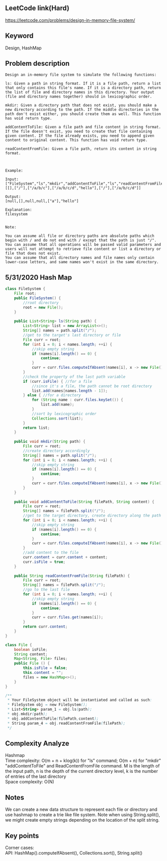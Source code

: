 ## LeetCode link(Hard)
https://leetcode.com/problems/design-in-memory-file-system/

## Keyword
Design, HashMap

## Problem description
```
Design an in-memory file system to simulate the following functions:

ls: Given a path in string format. If it is a file path, return a list that only contains this file's name. If it is a directory path, return the list of file and directory names in this directory. Your output (file and directory names together) should in lexicographic order.

mkdir: Given a directory path that does not exist, you should make a new directory according to the path. If the middle directories in the path don't exist either, you should create them as well. This function has void return type.

addContentToFile: Given a file path and file content in string format. If the file doesn't exist, you need to create that file containing given content. If the file already exists, you need to append given content to original content. This function has void return type.

readContentFromFile: Given a file path, return its content in string format.

 

Example:

Input: 
["FileSystem","ls","mkdir","addContentToFile","ls","readContentFromFile"]
[[],["/"],["/a/b/c"],["/a/b/c/d","hello"],["/"],["/a/b/c/d"]]

Output:
[null,[],null,null,["a"],"hello"]

Explanation:
filesystem
 

Note:

You can assume all file or directory paths are absolute paths which begin with / and do not end with / except that the path is just "/".
You can assume that all operations will be passed valid parameters and users will not attempt to retrieve file content or list a directory or file that does not exist.
You can assume that all directory names and file names only contain lower-case letters, and same names won't exist in the same directory.
```

## 5/31/2020 Hash Map
```java
class FileSystem {
    File root;
    public FileSystem() {
        //root directory
        root = new File();
    }
    
    public List<String> ls(String path) {
        List<String> list = new ArrayList<>();
        String[] names = path.split("/");
        //get to the target's last directory or file
        File curr = root;
        for (int i = 0; i < names.length; ++i) {
            //skip empty string
            if (names[i].length() == 0) {
                continue;
            }
            curr = curr.files.computeIfAbsent(names[i], x -> new File());
        }
        //check the property of the last path variable
        if (curr.isFile) { //for a file
            //since it's a file, the path cannot be root directory
            list.add(names[names.length - 1]);
        } else { //for a directory
            for (String name : curr.files.keySet()) {
                list.add(name);
            }
            //sort by lexicographic order
            Collections.sort(list);
        }
        return list;
    }
    
    public void mkdir(String path) {
        File curr = root;
        //create directory accordingly
        String[] names = path.split("/");
        for (int i = 0; i < names.length; ++i) {
            //skip empty string
            if (names[i].length() == 0) {
                continue;
            }
            curr = curr.files.computeIfAbsent(names[i], x -> new File());
        }
    }
    
    public void addContentToFile(String filePath, String content) {
        File curr = root;
        String[] names = filePath.split("/");
        //get to the target directory, create directory along the path if needed
        for (int i = 0; i < names.length; ++i) {
            //skip empty string
            if (names[i].length() == 0) {
                continue;
            }
            curr = curr.files.computeIfAbsent(names[i], x -> new File());
        }
        //add content to the file
        curr.content = curr.content + content;
        curr.isFile = true;
    }
    
    public String readContentFromFile(String filePath) {
        File curr = root;
        String[] names = filePath.split("/");
        //go to the last file
        for (int i = 0; i < names.length; ++i) {
            //skip empty string
            if (names[i].length() == 0) {
                continue;
            }
            curr = curr.files.get(names[i]);
        }
        return curr.content;
    }
}

class File {
    boolean isFile;
    String content;
    Map<String, File> files;
    public File () {
        this.isFile = false;
        this.content = "";
        files = new HashMap<>();
    }
}

/**
 * Your FileSystem object will be instantiated and called as such:
 * FileSystem obj = new FileSystem();
 * List<String> param_1 = obj.ls(path);
 * obj.mkdir(path);
 * obj.addContentToFile(filePath,content);
 * String param_4 = obj.readContentFromFile(filePath);
 */
```

## Complexity Analyze
Hashmap\
Time complexity: O(m + n + klog(k)) for "ls" command; O(m + n) for "mkdir" "addContentToFile" and ReadContentFromFile command. M is the length of the input path, n is the depth of the current directory level, k is the number of entries of the last directory\
Space complexity: O(N)

## Notes
We can create a new data structure to represent each file or directory and use hashmap to create a trie like file system. Note when using String.split(), we might create empty strings depending on the location of the split string.

## Key points
Corner cases: \
API: HashMap().computeIfAbsent(), Collections.sort(), String.split()
